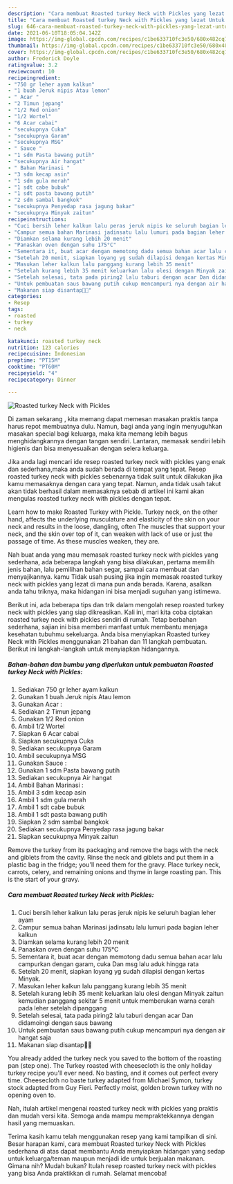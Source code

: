 ```yaml
---
description: "Cara membuat Roasted turkey Neck with Pickles yang lezat Untuk Jualan"
title: "Cara membuat Roasted turkey Neck with Pickles yang lezat Untuk Jualan"
slug: 646-cara-membuat-roasted-turkey-neck-with-pickles-yang-lezat-untuk-jualan
date: 2021-06-10T18:05:04.142Z
image: https://img-global.cpcdn.com/recipes/c1be633710fc3e50/680x482cq70/roasted-turkey-neck-with-pickles-foto-resep-utama.jpg
thumbnail: https://img-global.cpcdn.com/recipes/c1be633710fc3e50/680x482cq70/roasted-turkey-neck-with-pickles-foto-resep-utama.jpg
cover: https://img-global.cpcdn.com/recipes/c1be633710fc3e50/680x482cq70/roasted-turkey-neck-with-pickles-foto-resep-utama.jpg
author: Frederick Doyle
ratingvalue: 3.2
reviewcount: 10
recipeingredient:
- "750 gr leher ayam kalkun"
- "1 buah Jeruk nipis Atau lemon"
- " Acar "
- "2 Timun jepang"
- "1/2 Red onion"
- "1/2 Wortel"
- "6 Acar cabai"
- "secukupnya Cuka"
- "secukupnya Garam"
- "secukupnya MSG"
- " Sauce "
- "1 sdm Pasta bawang putih"
- "secukupnya Air hangat"
- " Bahan Marinasi "
- "3 sdm kecap asin"
- "1 sdm gula merah"
- "1 sdt cabe bubuk"
- "1 sdt pasta bawang putih"
- "2 sdm sambal bangkok"
- "secukupnya Penyedap rasa jagung bakar"
- "secukupnya Minyak zaitun"
recipeinstructions:
- "Cuci bersih leher kalkun lalu peras jeruk nipis ke seluruh bagian leher ayam"
- "Campur semua bahan Marinasi jadinsatu lalu lumuri pada bagian leher kalkun"
- "Diamkan selama kurang lebih 20 menit"
- "Panaskan oven dengan suhu 175°C"
- "Sementara it, buat acar dengan memotong dadu semua bahan acar lalu campurkan dengan garam, cuka Dan msg lalu aduk hingga rata"
- "Setelah 20 menit, siapkan loyang yg sudah dilapisi dengan kertas Minyak."
- "Masukan leher kalkun lalu panggang kurang lebih 35 menit"
- "Setelah kurang lebih 35 menit keluarkan lalu olesi dengan Minyak zaitun kemudian panggang sekitar 5 menit untuk memberukan warna cerah pada leher setelah dipanggang"
- "Setelah selesai, tata pada piring2 lalu taburi dengan acar Dan didamoingi dengan saus bawang"
- "Untuk pembuatan saus bawang putih cukup mencampuri nya dengan air hangat saja"
- "Makanan siap disantap🍗🍗"
categories:
- Resep
tags:
- roasted
- turkey
- neck

katakunci: roasted turkey neck 
nutrition: 123 calories
recipecuisine: Indonesian
preptime: "PT15M"
cooktime: "PT60M"
recipeyield: "4"
recipecategory: Dinner

---
```



![Roasted turkey Neck with Pickles](https://img-global.cpcdn.com/recipes/c1be633710fc3e50/680x482cq70/roasted-turkey-neck-with-pickles-foto-resep-utama.jpg)

Di zaman  sekarang , kita memang dapat memesan masakan praktis tanpa harus repot membuatnya dulu. Namun, bagi anda yang ingin menyuguhkan masakan special bagi keluarga, maka kita memang lebih bagus menghidangkannya dengan tangan sendiri. Lantaran, memasak sendiri lebih higienis dan bisa menyesuaikan dengan selera keluarga.

Jika anda lagi mencari ide resep roasted turkey neck with pickles yang enak dan sederhana,maka anda sudah berada di tempat yang tepat. Resep roasted turkey neck with pickles  sebenarnya tidak sulit untuk dilakukan jika kamu memasaknya dengan cara yang tepat. Namun, anda tidak usah takut akan tidak berhasil dalam memasaknya 
sebab di artikel ini kami akan mengulas roasted turkey neck with pickles dengan tepat.  

Learn how to make Roasted Turkey with Pickle. Turkey neck, on the other hand, affects the underlying musculature and elasticity of the skin on your neck and results in the loose, dangling, often The muscles that support your neck, and the skin over top of it, can weaken with lack of use or just the passage of time. As these muscles weaken, they are.

Nah buat anda yang mau memasak roasted turkey neck with pickles yang sederhana, ada beberapa langkah yang bisa dilakukan, pertama memilih jenis bahan, lalu pemilihan bahan segar, sampai cara membuat dan menyajikannya. kamu Tidak usah pusing jika ingin memasak roasted turkey neck with pickles yang lezat di mana pun anda berada. Karena, asalkan anda  tahu triknya, maka hidangan ini bisa menjadi suguhan yang istimewa.

Berikut ini, ada beberapa tips dan trik dalam mengolah resep roasted turkey neck with pickles yang siap dikreasikan. Kali ini, mari kita coba ciptakan roasted turkey neck with pickles sendiri di rumah. Tetap berbahan sederhana, sajian ini bisa memberi manfaat untuk membantu menjaga kesehatan tubuhmu sekeluarga. Anda bisa menyiapkan Roasted turkey Neck with Pickles menggunakan 21 bahan dan 11 langkah pembuatan. Berikut ini langkah-langkah untuk menyiapkan hidangannya.

<!--inarticleads1-->

##### Bahan-bahan dan bumbu yang diperlukan untuk pembuatan Roasted turkey Neck with Pickles:

1. Sediakan 750 gr leher ayam kalkun
1. Gunakan 1 buah Jeruk nipis Atau lemon
1. Gunakan  Acar :
1. Sediakan 2 Timun jepang
1. Gunakan 1/2 Red onion
1. Ambil 1/2 Wortel
1. Siapkan 6 Acar cabai
1. Siapkan secukupnya Cuka
1. Sediakan secukupnya Garam
1. Ambil secukupnya MSG
1. Gunakan  Sauce :
1. Gunakan 1 sdm Pasta bawang putih
1. Sediakan secukupnya Air hangat
1. Ambil  Bahan Marinasi :
1. Ambil 3 sdm kecap asin
1. Ambil 1 sdm gula merah
1. Ambil 1 sdt cabe bubuk
1. Ambil 1 sdt pasta bawang putih
1. Siapkan 2 sdm sambal bangkok
1. Sediakan secukupnya Penyedap rasa jagung bakar
1. Siapkan secukupnya Minyak zaitun


Remove the turkey from its packaging and remove the bags with the neck and giblets from the cavity. Rinse the neck and giblets and put them in a plastic bag in the fridge; you&#39;ll need them for the gravy. Place turkey neck, carrots, celery, and remaining onions and thyme in large roasting pan. This is the start of your gravy. 

<!--inarticleads2-->

##### Cara membuat Roasted turkey Neck with Pickles:

1. Cuci bersih leher kalkun lalu peras jeruk nipis ke seluruh bagian leher ayam
1. Campur semua bahan Marinasi jadinsatu lalu lumuri pada bagian leher kalkun
1. Diamkan selama kurang lebih 20 menit
1. Panaskan oven dengan suhu 175°C
1. Sementara it, buat acar dengan memotong dadu semua bahan acar lalu campurkan dengan garam, cuka Dan msg lalu aduk hingga rata
1. Setelah 20 menit, siapkan loyang yg sudah dilapisi dengan kertas Minyak.
1. Masukan leher kalkun lalu panggang kurang lebih 35 menit
1. Setelah kurang lebih 35 menit keluarkan lalu olesi dengan Minyak zaitun kemudian panggang sekitar 5 menit untuk memberukan warna cerah pada leher setelah dipanggang
1. Setelah selesai, tata pada piring2 lalu taburi dengan acar Dan didamoingi dengan saus bawang
1. Untuk pembuatan saus bawang putih cukup mencampuri nya dengan air hangat saja
1. Makanan siap disantap🍗🍗


You already added the turkey neck you saved to the bottom of the roasting pan (step one). The Turkey roasted with cheesecloth is the only holiday turkey recipe you&#39;ll ever need. No basting, and it comes out perfect every time. Cheesecloth no baste turkey adapted from Michael Symon, turkey stock adapted from Guy Fieri. Perfectly moist, golden brown turkey with no opening oven to. 

Nah, itulah artikel mengenai  roasted turkey neck with pickles  yang praktis dan mudah versi kita. Semoga anda mampu mempraktekkannya dengan hasil yang memuaskan. 

Terima kasih kamu telah menggunakan resep yang kami tampilkan di sini. Besar harapan kami, cara membuat  Roasted turkey Neck with Pickles sederhana di atas dapat membantu Anda menyiapkan hidangan yang sedap untuk keluarga/teman maupun menjadi ide untuk berjualan makanan. Gimana nih? Mudah bukan? Itulah resep roasted turkey neck with pickles yang bisa Anda praktikkan di rumah. Selamat mencoba!


